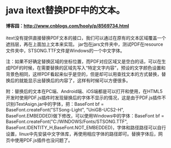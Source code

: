 # java itext替换PDF中的文本。
#### 博客园：http://www.cnblogs.com/hooly/p/8569734.html
itext没有提供直接替换PDF文本的接口，我们可以通过在原有的文本区域覆盖一个遮挡层，再在上面加上文本来实现。
jar包在jars文件夹中，测试PDF在resource文件夹中，STSONG.TTF文件是Windows的一个中文字体。

注：如果不好确定替换区域的坐标位置，而PDF对应区域又是空白的话，可以在生成PDF的时候，在需要替换的区域先写入“特定文字内容”，预设的文字颜色设置和背景色相同，这样PDF看起来似乎是空的，但是却可以用查找文本的方式替换，替换后的就能显示出替换后的内容了，这样有时候可以方便很多。

附：替换后的文本在PC端、Android端、iOS端都是可以打开和使用，在HTML5开发时使用PDF.js插件时发现替换后的字体不显示的情况，这是由于PDF.js插件不识别iTextAsign.jar中的字体，把：BaseFont bf = BaseFont.createFont("STSong-Light", "UniGB-UCS2-H", BaseFont.EMBEDDED)做下修改，可以使用Windows中的字体：BaseFont bf = BaseFont.createFont("C:/WINDOWS/Fonts/STSONG.TTF", BaseFont.IDENTITY_H,BaseFont.NOT_EMBEDDED)，字体和路径路径可以自行设置，linux中先安装中文字体库，再使用相应字体的路径即可。替换字体后，网页中使用PDF.js插件也没问题了。
